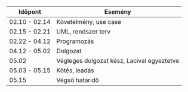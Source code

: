 | Időpont       | Esemény                                       |
| ------------- | --------------------------------------------- |
| 02.10 - 02.14 | Követelmény, use case                         |
| 02.15 - 02.21 | UML, rendszer terv                            |
| 02.22 - 04.12 | Programozás                                   |
| 04.12 - 05.02 | Dolgozat                                      |
| 05.02         | Végleges dolgozat kész, Lacival egyeztetve    |
| 05.03 - 05.15 | Kötés, leadás                                 |
| 05.15         | Végső határidő                                |
